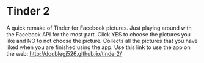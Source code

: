 # Tinder 2

A quick remake of Tinder for Facebook pictures. Just playing around with the Facebook API for the most part. Click YES to choose the pictures you like and NO to not choose the picture. Collects all the pictures that you have liked when you are finished using the app. Use this link to use the app on the web: http://doublegj526.github.io/tinder2/
